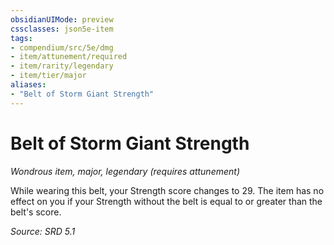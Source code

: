 ```yaml
---
obsidianUIMode: preview
cssclasses: json5e-item
tags:
- compendium/src/5e/dmg
- item/attunement/required
- item/rarity/legendary
- item/tier/major
aliases: 
- "Belt of Storm Giant Strength"
---
```

# Belt of Storm Giant Strength
*Wondrous item, major, legendary (requires attunement)*  


While wearing this belt, your Strength score changes to 29. The item has no effect on you if your Strength without the belt is equal to or greater than the belt's score.

*Source: SRD 5.1*